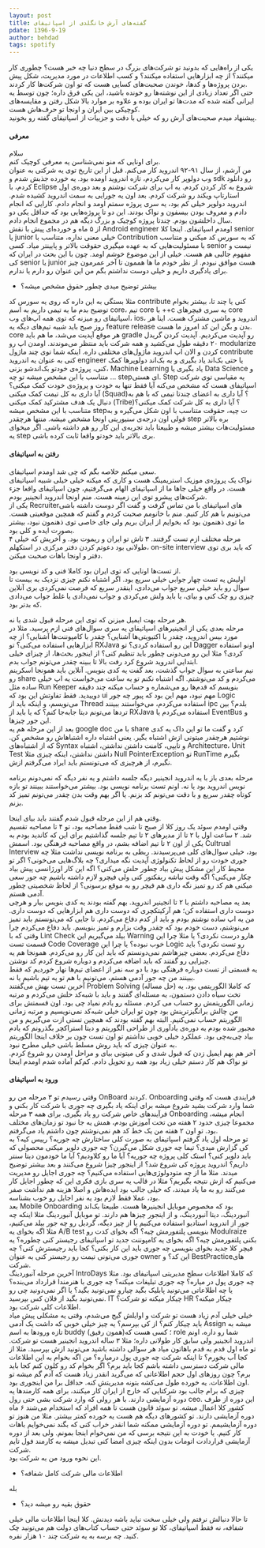 ```yaml
---
layout: post
title: گفته‌های آرش خانگلدی از اسپاتیفای
pdate: 1396-9-19
author: behdad
tags: spotify
---
```

یکی از راه‌هایی که بدونید تو شرکت‌های بزرگ در سطح دنیا چه خبر هست؟ چطوری کار میکنند؟ از چه ابزارهایی استفاده میکنند؟ و کسب اطلاعات در مورد مدیریت، شکل پیش بردن پروژه‌ها و کدها، خوندن صحبت‌های کسایی هست که تو اون شرکت‌ها کار کردند.  
حتی اگر تعداد زیادی از این نوشته‌ها رو خونده باشید، این یکی فرق داره؛ چون توسط یه ایرانی گفته شده که مدت‌ها تو ایران بوده و علاوه بر موارد بالا شکل رفتن و مقایسه‌های کوچیکی بین ایران و اونجا تو حرف‌هاش هست.  
پیشنهاد میدم صحبت‌های آرش رو که خیلی با دقت و جزییات از اسپاتیفای گفته رو بخونید.
#### معرفی
سلام  
برای اونایی که منو نمی‌شناسن یه معرفی کوچیک کنم.  
من آرشم، از سال ۹۱-۹۲ اندروید کار می‌کنم. قبل از این تاریخ توی یه شرکتی به عنوان وب دولوپر کار می‌کردم، تازه اندروید اومده بود. یه خورده جذبش شدم و sdk رو دانلود کردم، با Eclipse شروع به کار کردن کردم. یه اپ برای شرکت نوشتم و بعد دوره‌ی اول استارتاپ ویکند رو شرکت کردم. بعد اون یه جورایی به سمت اندروید کشیده شدم. اندروید دولوپر خیلی کم بود، یه سری پروژه سمتم اومد و انجام دادم. کارایی که انجام دادم و معروف بودن بیسفون و نواک بودند. این دو تا پروژه‌‌هایی بود که حداقل یکی دو سال داخلشون بودم. چندتا پروژه کوچیک و بزرگ دیگه هم در مجموع انجام دادم.  
از ۵ ماه و خورده‌ای پیش با نقش Android engineer اومدم اسپاتیفای. اینجا کلا senior یا junior خیلی معنی نداره، متناسب با Contribution که به سورس کد میکنی و متناسب با مسئولیت‌هایی که به عهده میگیری حقوقت بالاتر و پایینتر میاد. کسی senior نیست و مفهوم جالبی هم هست. خیلی از این موضوع خوشم اومد. چون با این بحث در ایران که کی senior یا junior هست موافق نبودم. از نظر خودم ما ها هممون تا آخر عمرمون چیز برای یادگیری داریم و خیلی دوست نداشتم بگم من این عنوان رو دارم یا ندارم.

- بیشتر توضیح میدی چطور حقوق مشخص میشه؟  

مثلا بستگی به این داره که روی یه سورس کد contribute کنی یا چند تا، بیشتر بخوام توضیح بدم ما یه تیمی داریم به اسم core، تیم core با ++c یه سری فیچرهای core اسپاتیفای رو میزنه که توی همه اپ‌های وب، ios، اندروید و ماشین مشترک هست. اینا هر روز صبح باید شبیه تیم‌های دیگه یه feature release بدن و بگن این کد امروز ما هست. core هر موقع آپدیت می‌شد، ما هم باید gradle رو آپدیت می‌کردیم. آپدیت کردن گریدل ۲۰ دقیقه طول می‌کشید و همه شرکت باید منتظر می‌موندند. اومدن اپ رو modularize کردن و الان اپ اندروید ماژول‌های مختلفی داره. اینکه شما توی چند ماژول contribute کنی به عنوان یه اندروید engineer یا حتی بک‌اند یاد بگیری و به بک‌اند دولوپرها کمک کنی، پروژه‌ی خودتو بک‌اندشو بزنی، Machine Learning یاد بگیری یا Data Science و … متناسب با این مشخص میشه تو چه stepای هستی. Step یه مقیاسی توی شرکت اسپاتیفای هست که مشخص می‌کنه آیا فقط تنها به خودت و پروژه‌ی خودت کمک میکنی؟ آیا داری به کل تیمت کمک میکنی (Squad)؟ آیا داری به اعضای چندتا تیمی که با هم به دنبال یک هدف مشترکید کمک میکنی (Tribe)؟ آیا داری به کل شرکت کمک میکنی؟ متناسب با این مشخص میشه stepت چیه، حقوقت متناسب با اون شکل می‌گیره و به قولی اون درجه‌ی سنیوریتی اونجا مشخص میشه. منتها هرچقدر step بره بالاتر مسئولیت‌هات بیشتر میشه و طبیعتا باید تجربه‌ی این کار رو هم داشته باشی. اگر میخوای یه step بری بالاتر باید خودتو واقعا ثابت کرده باشی.
#### رفتن به اسپاتیفای
سعی میکنم خلاصه بگم که چی شد اومدم اسپاتیفای.  
نواک یک پروژه‌ی موزیک استریمینگ هست و کاری که میکنه خیلی خیلی شبیه اسپاتیفای هست. در واقع خیلی جاها ما از اسپاتیفای الهام می‌گرفتیم، چون اسپاتیفای واقعا جزء شرکت‌های پیشرو توی این زمینه هست. منم اونجا اندروید انجینیر بودم.  
یکی از Recruiterهای اسپاتیفای با من تماس گرفت و گفت اگر دوست داشته باشی می‌تونیم با هم کار کنیم. منم با خانومم صحبت کردم و گفتم که همچین موقعیتی هست. ما توی ذهنمون بود که بخوایم از ایران بریم ولی جای خاصی توی ذهنمون نبود، بیشتر بصورت ایده و کلی بود.  
۴ مرحله مختلف ازم تست گرفتند. ۳ تاش تو ایران و ریموت بود. و آخریش که خیلی طولانی بود دعوتم کردن دفتر مرکزی در استکهلم، on-site interview که باید بری توی دفتر و اونجا باهات صحبت میکنن.  

از تست‌ها اونایی که توی ایران بود کاملا فنی و کد نویسی بود.  
اولیش یه تست چهار جوابی خیلی سریع بود. اگر اشتباه نکنم چیزی نزدیک به بیست تا سوال رو باید خیلی سریع جواب می‌دادی، اینقدر سریع که فرصت نمی‌کردی بری آنلاین چیزی رو چک کنی و بیای، یا باید ولش می‌کردی و جواب نمی‌دادی یا غلط جواب می‌دادی که بدتر بود.  

هر مرحله بهت ایمیل میزنن که توی این مرحله قبول شدی یا نه.  
مرحله بعدی یکی از انجینیرهای اسپاتیفای یه سری سوال‌های فنی ازم پرسید. مثلا در مورد بیس اندروید، چقدر با اکتیویتی‌ها آشنایی؟ چقدر با کامپوننت‌ها آشنایی؟ از چه ابزارهایی استفاده می‌کنی؟ تو RXJava این رو استفاده کردی؟ تو Dagger اونو استفاده کردی؟ مثلا این رو می‌دونی چطور باید تنظیم کنی؟ از اینجور بحث‌ها، از چیزای خیلی ابتدایی اندروید شروع کرد رفت بالا تا ببینه چقدر می‌تونم جواب بدم.  
نیم ساعتی به سوال جواب گذشت، بعد گفت یه کدی بنویس. آنلاین باید همونجا اسکرینم رو share می‌کردم و کد می‌‌نوشتم. اگه اشتباه نکنم تو یه ساعت می‌خواست یه اپ خیلی ساده مثل Run Keeper بنویسم که قدم‌ها رو می‌شماره و حساب میکنه چند دقیقه دوییدید. فقط تفاوتش این بود که ui مهم نبود، مهم این بود که پیور چه جور Logic می‌نویسم، و اینکه باید از Thread استفاده می‌کردم، می‌خواستند ببینند ipc بلدم؟ بین ترد‌ها می‌تونم دیتا جابه‌جا کنم؟ که یا باید از RXJava استفاده می‌کردم یا EventBus و این جور چیزها.  
بعد از این مرحله هم یه google doc با من share کرد و گفت ما تو این داک یه کدی نوشتیم هرچقدر میتونی ازش اشتباه بگیر. یعنی اشتباه داره اشتباهاش رو مشخص کن. که از اشتباه‌های Syntax و تایپی، کامنت داشتن نداشتن، اشتباه Architecture، Unit Test داشتن نداشتن، اینکه چیزی مثلا Null PointerException تو RunTime بگیرم نگیرم، از هرچیزی که می‌تونستم باید ایراد می‌گرفتم  ازش.

مرحله بعدی باز با یه اندروید انجینیر دیگه جلسه داشتم و یه نفر دیگه که نمی‌دونم برنامه نویس اندروید بود یا نه. اونم تست برنامه نویسی بود. بیشتر می‌خواستند ببینند تو بازه کوتاه چقدر سریع و با دقت می‌تونم کد بزنم. یا اگر بهم وقت بدن چقدر می‌تونم تمیز کد بزنم.

وقتی هم از این مرحله قبول شدم گفتند باید بیای اینجا.  
وقتی اومدم سوئد یک روز کلا از صبح تا شب فقط مصاحبه بود، تو ۴ تا مصاحبه تقسیم شد. ۲ ساعت اول با ۲ تا از مدیرهای ۲ تا تیم جلسه گذاشتیم برای این که کاندید بودم به یکی از اون ۲ تا تیم اضافه بشم، در واقع مصاحبه فرهنگی بود. اسمش Cultrual Interview بود، خیلی سوال‌های کلی می‌پرسیدند. ربطی به برنامه نویسی نداشت مثلا چه جوری خودت رو از لحاظ تکنولوژی آپدیت نگه میداری؟ چه بلاگ‌هایی می‌خونی؟ اگر تو محیط کار این مشکل پیش بیاد چطور حلش می‌کنی؟ اگه این کار اورژانسی پیش بیاد چکار می‌کنی؟ اگه وقت نباشه ریفکتور کنی ولی فیچرو لازم داشته باشیم چه جور سعی میکنی هم کد رو تمیز نگه داری هم فیچر رو به موقع برسونی؟ از لحاظ شخصیتی چطور آدمی هستم.  
بعد یه مصاحبه داشتم با ۲ تا انجینیر اندروید. بهم گفته بودند یه کدی بنویس بیار و هرچی دوست داری استفاده کن؛ هم آرکیتکچری که دوست داری هم ابزارهایی که دوست داری. من یه اپ ساده نوشتم بودم و باید از کدم دفاع می‌کردم. تا جایی که می‌تونستم باید تمیز می‌نوشتم، دست خودم بود که چقدر وقت بزارم و تمیز بنویسم. باید دفاع می‌کردم چرا وقتی که با Lint Check بیلد می‌گیریم این Warning هارو درست نکردی؟ یا مثلا چرا این قسمت تست Code Coverage خوب نبوده؟ یا چرا این Logic رو تست نکردی؟ باید دفاع می‌کردم. بعضی چیزهاشم نمی‌دونستم که باید این کار رو می‌کردم. همونجا هم یه چیزایی رو گفتند که باید اضافه می‌کردم و دوباره شروع کردم کد نوشتن.  
یه قسمتی از تست دوباره فرهنگی بود با دو سه نفر از اعضای تیم‌ها نهار خوردیم که فقط ببینند من چه جور آدمی هستم، می‌تونیم با هم تو یه تیم باشیم یا نه.  
آخرین تست بهش می‌گفتند Problem Solving (حل مساله) که کاملا الگوریتمی بود. یه تخت سیاه دادن دستمون، یه مسئله‌ای گفتند و  باید با شبه‌کد حلش می‌کردم و مرتبه زمانی الگوریتمش رو حساب می کردم. مسئله رو یادم نمیاد چی بود. اون قسمتش برای من چالش برانگیزترینش بود چون تو ایران خیلی  شبه‌کد نمی‌نویسیم و مرتبه زمانی الگوریتم حساب نمی‌کنیم. البته بهم گفته بودند که همچین تستی ازت می‌گیریم و من مجبور شده بودم یه دوره‌ی یادآوری از طراحی الگوریتم و دیتا استراکچر بگذرونم که  یادم بیاد چی‌به‌چی بود. عملکرد خیلی خوبی نداشتم تو اون تست چون بر خلاف اینجا الگوریتم به عنوان چیزی که باید روش مسلط باشی خیلی مطرح نبود.  
آخر هم بهم ایمیل زدن که قبول شدی و کی میتونی بیای و مراحل اومدن رو شروع کردم. تو نواک هم کار دستم خیلی زیاد بود همه رو تحویل دادم. کم‌کم آماده شدم اومدم اینجا
#### ورود به اسپاتیفای
وقتی رسیدم تو ۳ مرحله من رو OnBoard کردند. Onboarding فرایندی هست که وقتی شما وارد شرکت بشید شروع میشه برای اینکه یاد بگیری چه جوری با شرکت کار بکنی و فرآیندهای خاص شرکت رو یاد بگیری. برای همه ۳ مرحله Onboarding انجام میشه، مجموعا چیزی حدود ۲ هفته من تحت آموزش بودم، همش یه جا نبود تو زمان‌های مختلف بود. تو اون ۲ هفته من یک خط کد هم نمی‌نوشتم چون داشتم یاد می‌گرفتم.  
تو مرحله اول یاد گرفتم اسپاتیفای به صورت کلی ساختارش چه جوریه؟ رییس کیه؟ به کی گزارش میدی؟ تیما چه جوری شکل می‌گیرن؟ چه جوری دلویر میکنی محصولی که باید دلویر کنی؟ استک کلی پروژه چه جوریه؟ آیا ما رو کلاودیم؟ آیا ما خودمون دیتا سنتر داریم؟ اندروید پروژه کی شروع شد؟ از اینجور چیزا شروع می‌کنند و بعد بیشتر توضیح میدند. مثلا ما از چه متودولوژی‌هایی استفاده می‌کنیم؟ چه جوری اجایل رو مدیریت می‌کنیم که ازش نتیجه بگیریم؟ مثلا در قالب یه سری بازی فکری این که چطور اجایل کار می‌کنند رو به ما یاد میدند، که خیلی جالب بود ایده‌هاش و اصلا هزینه هم نداشت صفر بود، عملا فقط لازم بود یه نفر اجایل رو خوب بشناسه.  
بعد Mobile Onboarding بود که مخصوص موبایل انجینیرها هست. طبیعتا بک‌اند آنبوردینگ، دیتا آنبوردینگ، و از اینجور چیزها هم دارند. تو موبایل آنبوردینگ مثلا اینکه چه جور از اندروید استادیو استفاده می‌کنیم یا از چیز دیگه، گردیل رو چه جور بیلد می‌کنیم، مثلا اگه بخوای یه A/B test بنویسی پلتفورمش چیه؟ اگه بخوای کدت رو Modulraize بکنی پلتفورمش چیه؟ اگه بخوای یه کامپوننت جدید تو اسپاتیفای رجیستر کنی چطوره؟ یه فیچر کلا جدید بخوای بنویسی چه جوری باید این کار بکنی؟ کجا باید رجیسترش کنی؟ چه جوری می‌تونی تیمت رو رجیستر کنی به عنوان owner این کد؟ و BestPracticeهای شرکت.  
آخرین مرحله آنبوردینگ IntroDays که کاملا اطلاعات سطح مدیریتی اسپاتیفای بود. مثلا چه جوری پول در میاره؟ چه جوری تبلیغات میکنه؟ چه جوری با هنرمندا قرارداد می‌بنده؟ یا چه اطلاعاتی می‌تونید پابلیک بگید چیارو نمی‌تونید بگید؟ یا اگر نمی‌دونید چی رو نمی‌تونید بگید از فلان کس بپرسید. IT چیکار میکنه تو شرکت؟ HR چیکار میکنه؟ اطلاعات کلی شرکت بود.  
خیلی خیلی آدم زیاد هست تو شرکت و اوایلش گیج می‌شدم، وقتی یه مشکلی پیش میاد باید چیکار کنم؟ از کی بپرسم؟ یه چیز خیلی خوبی که داشت یک آدمی Assign میشه به تازه ورودها به اسم buddy (همون رفیق)؛ کسی هست که role شما رو داره، اونم اندروید انجینیر ولی سابق کار طولانی داره؛ مثلا ۳ ساله اندروید انجینیر هست تو شرکت. تو ماه اول قدم به قدم باهاتون میاد هر سوالی داشته باشید می‌تونید ازش بپرسید. مثلا از کجا آب بخورم؟ تا اینکه شرکت چه جوری پول درمیاره؟ من اگه بخوام به این اطلاعات مالی شرکت دسترسی داشته باشم کجا باید برم؟ اگر بخوام کد رو کلون کنم کجا باید برم؟ چون روزهای اول حجم اطلاعاتی که می‌گرید انقدر زیاد هست که آدم گم میشه تو اون اطلاعات. یه خورده طول می‌کشه بتونه مدیریتش کنه. حداقل برا من اینجوری بود.  
چیزی که برام جالب بود شرکتایی که خارج از ایران کار میکنند، برای همه کارمند‌ها یه دوره آزمایشی دارند. با هر رولی که وارد شرکت بشی حتی رول ceo. این دوره از طرف کشور کلا اعمال میشه. تو سوئد قانون هست تا همه افراد که استخدام می‌شند ۶ ماه دوره آزمایشی دارند. تو کشورهای دیگه هم هست یه خورده کمتر بیشتر. مثلا من هنوز تو دوره‌ آزمایشیمم. تو دوره آزمایشی ممکنه شما انقدر خراب کنی که بگند نمی‌خوایم باهات کار کنیم. یا خودت به این نتیجه برسی که من نمی‌خوام اینجا بمونم. ولی بعد از دوره آزمایشی قراردادت اتومات  بدون اینکه چیزی امضا کنی تبدیل میشه به کارمند فول تایم شرکت.  
این نحوه ورود من به شرکت بود.
- اطلاعات مالی شرکت کامل شفافه؟  

بله
- حقوق بقیه رو میشه دید؟  

تا حالا دنبالش نرفتم ولی خیلی سخت نباید باشه دیدنش. کلا اینجا اطلاعات مالی خیلی شفافه، نه فقط اسپاتیفای، کلا تو سوئد حتی حساب کتاب‌های دولت هم می‌تونید چک کنید. چه برسه به یه شرکت چند ۱۰ هزار نفره.



